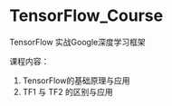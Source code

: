 # TensorFlow_Course
TensorFlow 实战Google深度学习框架
 
课程内容：

  1. TensorFlow的基础原理与应用
  2. TF1 与 TF2 的区别与应用
